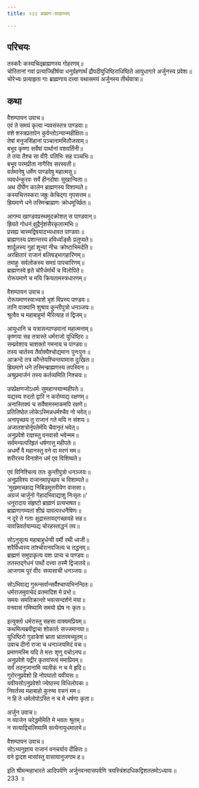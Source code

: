 ```yaml
---
title: २३३ ब्राह्मण-साहाय्यम्

---
```

## परिचयः

तस्करैः कस्यचिद्ब्राह्मणस्य गोहरणम्॥  
चोरितानां गवां प्रत्याजिहीर्षया धनुर्ग्रहणार्थं द्रौपदीयुधिष्ठिराधिष्ठिते आयुधागारे अर्जुनस्य प्रवेशः॥  
चोरेभ्यः प्रत्याहृता गाः ब्राह्मणाय दत्त्वा यथासमयं अर्जुनस्य तीर्थयात्रा॥  

## कथा

वैशम्पायन उवाच॥  
एवं ते समयं कृत्वा न्यवसंस्तत्र पाण्डवाः॥  
वशे शस्त्रप्रतापेन कुर्वन्तोऽन्यान्महीक्षितः॥  
तेषां मनुजसिंहानां पञ्चानाममितौजसाम्॥  
बभूव कृष्णा सर्वेषां पार्थानां वशवर्तिनी॥  
ते तया तैश्च सा वीरैः पतिभिः सह पञ्चभिः॥  
बभूव परमप्रीता नागैरिव सरस्वती॥  
वर्तमानेषु धर्मेण पाण्डवेषु महात्मसु॥  
व्यवर्धन्कुरवः सर्वे हीनदोषाः सुखान्विताः॥  
अथ दीर्घेण कालेन ब्राह्मणस्य विशाम्पते॥  
कस्यचित्तस्करा जह्रुः केचिद्गा नृपसत्तम॥  
ह्रियमाणे धने तस्मिन्ब्राह्मणः क्रोधमूर्च्छितः॥  

आगम्य खाण्डवप्रस्थमुदक्रोशत् स पाण्डवान्॥  
ह्रियते गोधनं क्षुद्रैर्नृशंसैरकृतात्मभिः॥  
प्रसह्य चास्मद्विषयादभ्यधावत पाण्डवाः॥  
ब्राह्मणस्य प्रशान्तस्य हविर्ध्वाङ्क्षैः प्रलुप्यते॥  
शार्दूलस्य गुहां शून्यां नीचः क्रोष्टाभिमर्दति॥  
अरक्षितारं राजानं बलिषड्भागहारिणम्॥  
तमाहुः सर्वलोकस्य समग्रं पापचारिणम्॥  
ब्राह्मणस्वे हृते चोरैर्धर्मार्थे च विलोपिते॥  
रोरूयमाणे च मयि क्रियतामस्त्रधारणम्॥  

वैशम्पायन उवाच॥  
रोरूयमाणस्याभ्याशे भृशं विप्रस्य पाण्डवः॥  
तानि वाक्यानि शुश्राव कुन्तीपुत्रो धनञ्जयः॥  
श्रुत्वैव च महाबाहुर्मा भैरित्याह तं द्विजम्॥  

आयुधानि च यत्रासन्पाण्डवानां महात्मनाम्॥  
कृष्णया सह तत्रास्ते धर्मराजो युधिष्ठिरः॥  
सम्प्रवेशाय चाशक्तो गमनाय च पाण्डवः॥  
तस्य चार्तस्य तैर्वाक्यैश्चोद्यमानः पुनःपुनः॥  
आक्रन्दे तत्र कौन्तेयश्चिन्तयामास दुःखितः॥  
ह्रियमाणे धने तस्मिन्ब्राह्मणस्य तपस्विनः॥  
अश्रुप्रमार्जनं तस्य कर्तव्यमिति निश्चयः॥  

उपप्रेक्षणजोऽधर्मः सुमहान्स्यान्महीपतेः॥  
यद्यस्य रुदतो द्वारि न करोम्यद्य रक्षणम्॥  
अनास्तिक्यं च सर्वेषामस्माकमपि रक्षणे॥  
प्रतितिष्ठेत लोकेऽस्मिन्नधर्मश्चैव नो भवेत्॥  
अनापृच्छय तु राजानं गते मयि न संशयः॥  
अजातशत्रोर्नृपतेर्मयि चैवानृतं भवेत्॥  
अनुप्रवेशे राज्ञस्तु वनवासो भवेन्मम॥  
सर्वमन्यत्परिहृतं धर्षणात्तु महीपतेः॥  
अधर्मो वै महानस्तु वने वा मरणं मम॥  
शरीरस्य विनाशेन धर्म एव विशिष्यते॥  

एवं विनिश्चित्य ततः कुन्तीपुत्रो धनञ्जयः॥  
अनुप्रविश्य राजानमापृच्छय च विशाम्पते॥  
'मुखमाच्छाद्य निबिडमुत्तरीयेण वाससा॥  
अग्रजं चार्जुनो गेहादभिवाद्याशु निःसृतः॥'  
धनुरादाय संहृष्टो ब्राह्मणं प्रत्यभाषत॥  
ब्राह्मणागम्यतां शीघ्रं यावत्परधनैषिणः॥  
न दूरे ते गताः क्षुद्रास्तावद्गच्छावहे सह॥  
यावन्निवर्तयाम्यद्य चोरहस्ताद्धनं तव॥  

सोऽनुसृत्य महाबाहुर्धन्वी वर्मी रथी ध्वजी॥  
शरैर्विध्वस्य तांश्चोरानवजित्य च तद्धनम्॥  
ब्राह्मणं समुपाकृत्य यशः प्राप्य च पाण्डवः॥  
ततस्तद्गेधनं पार्थो दत्त्वा तस्मै द्विजातये॥  
आजगाम पुरं वीरः सव्यसाची धनञ्जयः॥  

सोऽभिवाद्य गुरून्सर्वान्सर्वैश्चाप्यभिनन्दितः॥  
धर्मराजमुवाचेदं व्रतमादिश मे प्रभो॥  
समयः समतिक्रान्तो भवत्सन्दर्शने मया॥  
वनवासं गमिष्यामि समयो ह्येष नः कृतः॥  

इत्युक्तो धर्मरास्तु सहसा वाक्यमप्रियम्॥  
कथमित्यब्रवीद्वाचा शोकार्तः सज्जमानया॥  
युधिष्ठिरो गुडाकेशं भ्राता भ्रातरमच्युतम्॥  
उवाच दीनो राजा च धनञ्जयमिदं वचः॥  
प्रमाणमस्मि यदि ते मत्तः शृणु वचोऽनघ॥  
अनुप्रवेशे यद्वीर कृतवांस्त्वं ममाप्रियम्॥  
सर्वं तदनुजानामि व्यलीकं न च मे हृदि॥  
गुरोरनुप्रवेशो हि नोपघातो यवीयसः॥  
यवीयसोऽनुप्रवेशो ज्येष्ठस्य विधिलोपकः॥  
निवर्तस्व महाबाहो कुरुष्व वचनं मम॥  
न हि ते धर्मलोपोऽस्ति न च मे धर्षणा कृता॥  

अर्जुन उवाच॥  
न व्याजेन चरेद्धर्ममिति मे भवतः श्रुतम्॥  
न सत्याद्विचलिष्यामि सत्येनायुधमालभे॥  

वैशम्पायन उवाच॥  
सोऽभ्यनुज्ञाय राजानं वनचर्याय दीक्षितः॥  
वने द्वादश मासांस्तु वासायानुजगाम ह॥  

इति श्रीमन्महाभारते आदिपर्वणि अर्जुनवनवासपर्वणि त्रयस्त्रिंशदधिकद्विशततमोऽध्यायः॥  
233 ॥  